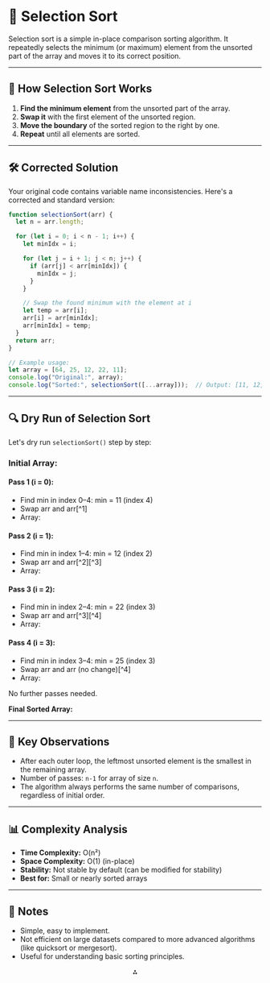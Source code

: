 # 🏅 Selection Sort

Selection sort is a simple in-place comparison sorting algorithm. It repeatedly selects the minimum (or maximum) element from the unsorted part of the array and moves it to its correct position.

***

## 📝 How Selection Sort Works

1. **Find the minimum element** from the unsorted part of the array.
2. **Swap it** with the first element of the unsorted region.
3. **Move the boundary** of the sorted region to the right by one.
4. **Repeat** until all elements are sorted.

***

## 🛠️ Corrected Solution

Your original code contains variable name inconsistencies. Here's a corrected and standard version:

```js
function selectionSort(arr) {
  let n = arr.length;

  for (let i = 0; i < n - 1; i++) {
    let minIdx = i;

    for (let j = i + 1; j < n; j++) {
      if (arr[j] < arr[minIdx]) {
        minIdx = j;
      }
    }

    // Swap the found minimum with the element at i
    let temp = arr[i];
    arr[i] = arr[minIdx];
    arr[minIdx] = temp;
  }
  return arr;
}

// Example usage:
let array = [64, 25, 12, 22, 11];
console.log("Original:", array);
console.log("Sorted:", selectionSort([...array]));  // Output: [11, 12, 22, 25, 64]
```


***

## 🔍 Dry Run of Selection Sort

Let's dry run `selectionSort()` step by step:

### **Initial Array**:

#### **Pass 1 (i = 0):**

- Find min in index 0–4: min = 11 (index 4)
- Swap arr and arr[^1]
- Array:


#### **Pass 2 (i = 1):**

- Find min in index 1–4: min = 12 (index 2)
- Swap arr and arr[^2][^3]
- Array:


#### **Pass 3 (i = 2):**

- Find min in index 2–4: min = 22 (index 3)
- Swap arr and arr[^3][^4]
- Array:


#### **Pass 4 (i = 3):**

- Find min in index 3–4: min = 25 (index 3)
- Swap arr and arr (no change)[^4]
- Array:

No further passes needed.

**Final Sorted Array:**

***

## 🧠 Key Observations

- After each outer loop, the leftmost unsorted element is the smallest in the remaining array.
- Number of passes: `n-1` for array of size `n`.
- The algorithm always performs the same number of comparisons, regardless of initial order.

***

## 📊 Complexity Analysis

- **Time Complexity:** O(n²)
- **Space Complexity:** O(1) (in-place)
- **Stability:** Not stable by default (can be modified for stability)
- **Best for:** Small or nearly sorted arrays

***

## 📝 Notes

- Simple, easy to implement.
- Not efficient on large datasets compared to more advanced algorithms (like quicksort or mergesort).
- Useful for understanding basic sorting principles.

<div style="text-align: center">⁂</div>


